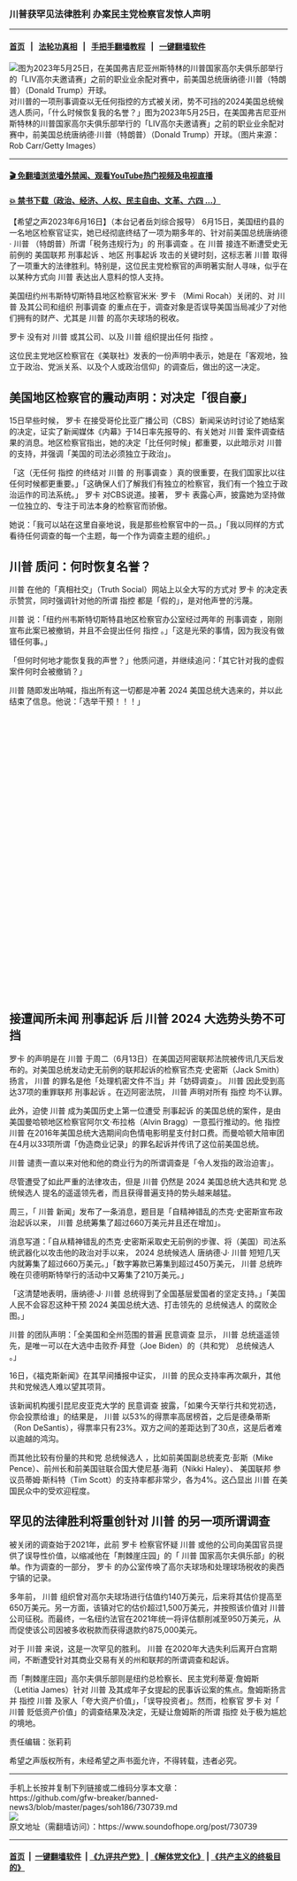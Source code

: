 ### 川普获罕见法律胜利 办案民主党检察官发惊人声明
------------------------

#### [首页](https://github.com/gfw-breaker/banned-news3/blob/master/README.md) &nbsp;&nbsp;|&nbsp;&nbsp; [法轮功真相](https://github.com/begood0513/basic/blob/master/README.md)  &nbsp;&nbsp;|&nbsp;&nbsp; [手把手翻墙教程](https://github.com/gfw-breaker/guides/wiki)  &nbsp;&nbsp;|&nbsp;&nbsp; [一键翻墙软件](https://github.com/gfw-breaker/nogfw/blob/master/README.md)  



<div><img alt="图为2023年5月25日，在美国弗吉尼亚州斯特林的川普国家高尔夫俱乐部举行的「LIV高尔夫邀请赛」之前的职业业余配对赛中，前美国总统唐纳德·川普（特朗普）（Donald Trump）开球。" src="https://img.soundofhope.org/2023-05/1685418233309.jpg"/>
<br/><figcaption class="caption">
 对川普的一项刑事调查以无任何指控的方式被关闭，势不可挡的2024美国总统候选人质问，「什么时候恢复我的名誉？」图为2023年5月25日，在美国弗吉尼亚州斯特林的川普国家高尔夫俱乐部举行的「LIV高尔夫邀请赛」之前的职业业余配对赛中，前美国总统唐纳德·川普（特朗普）（Donald Trump）开球。（图片来源：Rob Carr/Getty Images）
</figcaption></div><hr/>

#### [ 🎬  免翻墙浏览墙外禁闻、观看YouTube热门视频及电视直播](https://github.com/gfw-breaker/HelloWorld)

#### [ 💥  禁书下载（政治、经济、人权、民主自由、文革、六四 ...）](https://github.com/gfw-breaker/books/blob/master/README.md)

<div><div class="Content__Wrapper sc-1bvya0-0 elmmKw article_body" data-checkusr="" itemprop="articleBody">
 <div id="post_place_1">
 </div>
 <p class="meta-top">
  <span class="meta">
   【希望之声2023年6月16日】（本台记者岳刘综合报导）
  </span>
  6月15日，美国纽约县的一名地区检察官证实，她已经彻底终结了一项为期多年的、针对前美国总统唐纳德·
  <ok href="/term/1041">
   川普
  </ok>
  （特朗普）所谓「税务违规行为」的
  <ok href="/term/20011">
   刑事调查
  </ok>
  。在
  <ok href="/term/1041">
   川普
  </ok>
  接连不断遭受史无前例的
  <ok href="/term/879998">
   美国联邦
  </ok>
  <ok href="/term/855365">
   刑事起诉
  </ok>
  、地区
  <ok href="/term/855365">
   刑事起诉
  </ok>
  攻击的关键时刻，这标志著
  <ok href="/term/1041">
   川普
  </ok>
  取得了一项重大的法律胜利。特别是，这位民主党检察官的声明著实耐人寻味，似乎在以某种方式向
  <ok href="/term/1041">
   川普
  </ok>
  表达出人意料的惊人支持。
 </p>
 <p>
  美国纽约州韦斯特切斯特县地区检察官米米·
  <ok href="/term/881465">
   罗卡
  </ok>
  （Mimi Rocah）关闭的、对
  <ok href="/term/1041">
   川普
  </ok>
  及其公司和组织
  <ok href="/term/20011">
   刑事调查
  </ok>
  的重点在于，调查对象是否误导美国当局减少了对他们拥有的财产、尤其是
  <ok href="/term/1041">
   川普
  </ok>
  的高尔夫球场的税收。
 </p>
 <p>
  <ok href="/term/881465">
   罗卡
  </ok>
  没有对
  <ok href="/term/1041">
   川普
  </ok>
  或其公司、以及
  <ok href="/term/1041">
   川普
  </ok>
  组织提出任何
  <ok href="/term/56190">
   指控
  </ok>
  。
 </p>
 <p>
  这位民主党地区检察官在《美联社》发表的一份声明中表示，她是在「客观地，独立于政治、党派关系、以及个人或政治信仰」的调查后，做出的这一决定。
 </p>
 <h2>
  <strong>
   美国地区检察官的震动声明：对决定「很自豪」
  </strong>
 </h2>
 <p>
  15日早些时候，
  <ok href="/term/881465">
   罗卡
  </ok>
  在接受哥伦比亚广播公司（CBS）新闻采访时讨论了她结案的决定，证实了新闻媒体《内幕》于14日率先报导的、有关她对
  <ok href="/term/1041">
   川普
  </ok>
  案件调查结果的消息。地区检察官指出，她的决定「比任何时候」都重要，以此暗示对
  <ok href="/term/1041">
   川普
  </ok>
  的支持，并强调「美国的司法必须独立于政治」。
 </p>
 <p>
  「这（无任何
  <ok href="/term/56190">
   指控
  </ok>
  的终结对
  <ok href="/term/1041">
   川普
  </ok>
  的
  <ok href="/term/20011">
   刑事调查
  </ok>
  ）真的很重要，在我们国家比以往任何时候都更重要。」「这确保人们了解我们有独立的检察官，我们有一个独立于政治运作的司法系统。」
  <ok href="/term/881465">
   罗卡
  </ok>
  对CBS说道。接著，
  <ok href="/term/881465">
   罗卡
  </ok>
  表露心声，披露她为坚持做一位独立的、专注于司法本身的检察官而骄傲。
 </p>
 <p>
  她说：「我可以站在这里自豪地说，我是那些检察官中的一员。」「我以同样的方式看待任何调查的每一个主题，每一个作为调查主题的组织。」
 </p>
 <h2>
  <strong>
   <ok href="/term/1041">
    川普
   </ok>
   质问：何时恢复名誉？
  </strong>
 </h2>
 <p>
  <ok href="/term/1041">
   川普
  </ok>
  在他的「真相社交」（Truth Social）网站上以全大写的方式对
  <ok href="/term/881465">
   罗卡
  </ok>
  的决定表示赞赏，同时强调针对他的所谓
  <ok href="/term/56190">
   指控
  </ok>
  都是「假的」，是对他声誉的污蔑。
 </p>
 <p>
  <ok href="/term/1041">
   川普
  </ok>
  说：「纽约州韦斯特切斯特县地区检察官办公室经过两年的
  <ok href="/term/20011">
   刑事调查
  </ok>
  ，刚刚宣布此案已被撤销，并且不会提出任何
  <ok href="/term/56190">
   指控
  </ok>
  。」「这是光荣的事情，因为我没有做错任何事。」
 </p>
 <p>
  「但何时何地才能恢复我的声誉？」他质问道，并继续追问：「其它针对我的虚假案件何时会被撤销？」
 </p>
 <p>
  <ok href="/term/1041">
   川普
  </ok>
  随即发出呐喊，指出所有这一切都是冲著
  <ok href="/term/486788">
   2024
  </ok>
  美国总统大选来的，并以此结束了信息。他说：「选举干预！！！」
 </p>
 <div class="soh-embed">
  <div class="soh-embed-inner">
   <div class="iframely-truthsocial iframely-app iframely-embed">
    <div class="iframely-responsive" style="padding-bottom: 100%;">
    </div>
   </div>
  </div>
 </div>
 <h2>
  <strong>
   接遭闻所未闻
   <ok href="/term/855365">
    刑事起诉
   </ok>
   后
   <ok href="/term/1041">
    川普
   </ok>
   <ok href="/term/486788">
    2024
   </ok>
   大选势头势不可挡
  </strong>
 </h2>
 <p>
  <ok href="/term/881465">
   罗卡
  </ok>
  的声明是在
  <ok href="/term/1041">
   川普
  </ok>
  于周二（6月13日）在美国迈阿密联邦法院被传讯几天后发布的。对美国总统发动史无前例的联邦起诉的检察官杰克·史密斯（Jack Smith）扬言，
  <ok href="/term/1041">
   川普
  </ok>
  的罪名是他「处理机密文件不当」并「妨碍调查」。
  <ok href="/term/1041">
   川普
  </ok>
  因此受到高达37项的重罪联邦
  <ok href="/term/855365">
   刑事起诉
  </ok>
  。在迈阿密法院，
  <ok href="/term/1041">
   川普
  </ok>
  声明对所有
  <ok href="/term/56190">
   指控
  </ok>
  均不认罪。
 </p>
 <p>
  此外，迫使
  <ok href="/term/1041">
   川普
  </ok>
  成为美国历史上第一位遭受
  <ok href="/term/855365">
   刑事起诉
  </ok>
  的美国总统的案件，是由美国曼哈顿地区检察官阿尔文·布拉格（Alvin Bragg）一意孤行推动的。他
  <ok href="/term/56190">
   指控
  </ok>
  <ok href="/term/1041">
   川普
  </ok>
  在2016年美国总统大选期间向色情电影明星支付封口费。而曼哈顿大陪审团在4月以33项所谓「伪造商业记录」的罪名起诉并传讯了这位前美国总统。
 </p>
 <p>
  <ok href="/term/1041">
   川普
  </ok>
  谴责一直以来对他和他的商业行为的所谓调查是「令人发指的政治迫害」。
 </p>
 <p>
  尽管遭受了如此严重的法律攻击，但是
  <ok href="/term/1041">
   川普
  </ok>
  仍然是
  <ok href="/term/486788">
   2024
  </ok>
  美国总统大选共和党
  <ok href="/term/12029">
   总统候选人
  </ok>
  提名的遥遥领先者，而且获得普遍支持的势头越来越猛。
 </p>
 <p>
  周三，「
  <ok href="/term/1041">
   川普
  </ok>
  新闻」发布了一条消息，题目是「自精神错乱的杰克·史密斯宣布政治起诉以来，
  <ok href="/term/1041">
   川普
  </ok>
  总统筹集了超过660万美元并且还在增加」。
 </p>
 <p>
  消息写道：「自从精神错乱的杰克·史密斯采取史无前例的步骤、将（美国）司法系统武器化以攻击他的政治对手以来，
  <ok href="/term/486788">
   2024
  </ok>
  <ok href="/term/12029">
   总统候选人
  </ok>
  唐纳德·J·
  <ok href="/term/1041">
   川普
  </ok>
  短短几天内就筹集了超过660万美元。」「数字筹款已筹集到超过450万美元，
  <ok href="/term/1041">
   川普
  </ok>
  总统昨晚在贝德明斯特举行的活动中又筹集了210万美元。」
 </p>
 <p>
  「这清楚地表明，唐纳德·J·
  <ok href="/term/1041">
   川普
  </ok>
  总统得到了全国基层爱国者的坚定支持。」「美国人民不会容忍这种干预
  <ok href="/term/486788">
   2024
  </ok>
  美国总统大选、打击领先的
  <ok href="/term/12029">
   总统候选人
  </ok>
  的腐败企图。」
 </p>
 <p>
  <ok href="/term/1041">
   川普
  </ok>
  的团队声明：「全美国和全州范围的普遍
  <ok href="/term/24923">
   民意调查
  </ok>
  显示，
  <ok href="/term/1041">
   川普
  </ok>
  总统遥遥领先，是唯一可以在大选中击败乔·拜登（Joe Biden）的（共和党）
  <ok href="/term/12029">
   总统候选人
  </ok>
  。」
 </p>
 <p>
  16日，《福克斯新闻》在其早间播报中证实，
  <ok href="/term/1041">
   川普
  </ok>
  的民众支持率再次飙升，其他共和党候选人难以望其项背。
 </p>
 <p>
  该新闻机构援引昆尼皮亚克大学的
  <ok href="/term/24923">
   民意调查
  </ok>
  披露，「如果今天举行共和党初选，你会投票给谁」的结果是，
  <ok href="/term/1041">
   川普
  </ok>
  以53%的得票率高居榜首，之后是德桑蒂斯（Ron DeSantis），得票率只有23%。双方之间的差距达到了30点，这是后者难以逾越的鸿沟。
 </p>
 <p>
  而其他比较有份量的共和党
  <ok href="/term/12029">
   总统候选人
  </ok>
  ，比如前美国副总统麦克·彭斯（Mike Pence）、前州长和前美国驻联合国大使尼基·海莉（Nikki Haley）、
  <ok href="/term/879998">
   美国联邦
  </ok>
  参议员蒂姆·斯科特（Tim Scott）的支持率都非常少，各为4%。这凸显出
  <ok href="/term/1041">
   川普
  </ok>
  在美国民众中的受欢迎程度。
 </p>
 <h2>
  <strong>
   罕见的法律胜利将重创针对
   <ok href="/term/1041">
    川普
   </ok>
   的另一项所谓调查
  </strong>
 </h2>
 <p>
  被关闭的调查始于2021年，此前
  <ok href="/term/881465">
   罗卡
  </ok>
  检察官怀疑
  <ok href="/term/1041">
   川普
  </ok>
  或他的公司向美国官员提供了误导性价值，以缩减他在「荆棘崖庄园」的「
  <ok href="/term/1041">
   川普
  </ok>
  国家高尔夫俱乐部」的税单。作为调查的一部分，
  <ok href="/term/881465">
   罗卡
  </ok>
  的办公室传唤了高尔夫球场和处理球场税收的奥西宁镇的记录。
 </p>
 <p>
  多年前，
  <ok href="/term/1041">
   川普
  </ok>
  组织曾对高尔夫球场进行估值约140万美元，后来将其估价提高至650万美元。另一方面，该镇对它的估价超过1,500万美元，并按照该价值对
  <ok href="/term/1041">
   川普
  </ok>
  公司征税。而最终，一名纽约法官在2021年统一将评估额削减至950万美元，从而促使该公司因被多收税款而获得退款约875,000美元。
 </p>
 <p>
  对于
  <ok href="/term/1041">
   川普
  </ok>
  来说，这是一次罕见的胜利。
  <ok href="/term/1041">
   川普
  </ok>
  在2020年大选失利后离开白宫期间，不断遭受针对其商业交易有关的州和联邦的所谓调查和起诉。
 </p>
 <p>
  而「荆棘崖庄园」高尔夫俱乐部则是纽约总检察长、民主党利蒂夏·詹姆斯（Letitia James）针对
  <ok href="/term/1041">
   川普
  </ok>
  及其成年子女提起的民事诉讼案的焦点。詹姆斯扬言并
  <ok href="/term/56190">
   指控
  </ok>
  <ok href="/term/1041">
   川普
  </ok>
  及家人「夸大资产价值」，「误导投资者」。然而，检察官
  <ok href="/term/881465">
   罗卡
  </ok>
  对「
  <ok href="/term/1041">
   川普
  </ok>
  贬低资产价值」的调查结果及决定，无疑让詹姆斯的所谓
  <ok href="/term/56190">
   指控
  </ok>
  处于极为尴尬的境地。
 </p>
 <p class="meta-btm">
  责任编辑：张莉莉
 </p>
 <p class="meta-btm">
  希望之声版权所有，未经希望之声书面允许，不得转载，违者必究。
 </p>
</div>
</div>
<hr/>
手机上长按并复制下列链接或二维码分享本文章：<br/>
https://github.com/gfw-breaker/banned-news3/blob/master/pages/soh186/730739.md <br/>
<a href='https://github.com/gfw-breaker/banned-news3/blob/master/pages/soh186/730739.md'><img src='https://github.com/gfw-breaker/banned-news3/blob/master/pages/soh186/730739.md.png'/></a> <br/>
原文地址（需翻墙访问）：https://www.soundofhope.org/post/730739


------------------------
#### [首页](https://github.com/gfw-breaker/banned-news3/blob/master/README.md) &nbsp;|&nbsp; [一键翻墙软件](https://github.com/gfw-breaker/nogfw/blob/master/README.md) &nbsp;| [《九评共产党》](https://github.com/gfw-breaker/9ping.md/blob/master/README.md#九评之一评共产党是什么) | [《解体党文化》](https://github.com/gfw-breaker/jtdwh.md/blob/master/README.md) | [《共产主义的终极目的》](https://github.com/gfw-breaker/gczydzjmd.md/blob/master/README.md)


<img src='http://gfw-breaker.win/banned-news3/pages/soh186/730739.md' width='0px' height='0px'/>